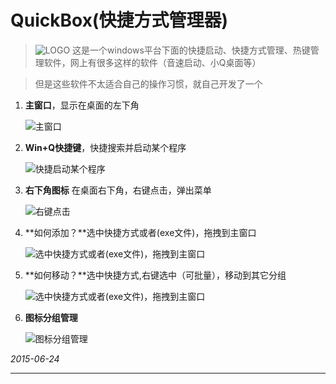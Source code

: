 QuickBox(快捷方式管理器)
===================


> ![LOGO](https://github.com/viewergit/QuickBox/blob/master/ReadMe/Box.ico?raw=true) 这是一个windows平台下面的快捷启动、快捷方式管理、热键管理软件，网上有很多这样的软件（音速启动、小Q桌面等）


> 但是这些软件不太适合自己的操作习惯，就自己开发了一个


 1. **主窗口**，显示在桌面的左下角

    ![主窗口](https://github.com/viewergit/QuickBox/blob/master/ReadMe/2.png?raw=true)


 2. **Win+Q快捷键**，快捷搜索并启动某个程序

    ![快捷启动某个程序](https://github.com/viewergit/QuickBox/blob/master/ReadMe/1.png?raw=true)

 3. **右下角图标** 在桌面右下角，右键点击，弹出菜单

    ![右键点击](https://github.com/viewergit/QuickBox/blob/master/ReadMe/4.png?raw=true)

 4. **如何添加？**选中快捷方式或者(exe文件)，拖拽到主窗口

    ![选中快捷方式或者(exe文件)，拖拽到主窗口](https://github.com/viewergit/QuickBox/blob/master/ReadMe/0.png?raw=true)

 5. **如何移动？**选中快捷方式,右键选中（可批量），移动到其它分组

    ![选中快捷方式或者(exe文件)，拖拽到主窗口](https://github.com/viewergit/QuickBox/blob/master/ReadMe/5.png?raw=true)

 6. **图标分组管理**

    ![图标分组管理](https://github.com/viewergit/QuickBox/blob/master/ReadMe/3.png?raw=true)



*2015-06-24*

----------



